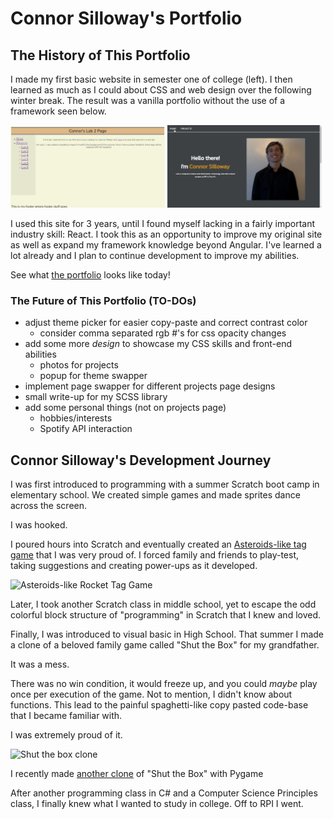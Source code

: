 # Connor Silloway's Portfolio
## The History of This Portfolio
I made my first basic website in semester one of college (left). I then learned as much as I could about CSS and web design over the following winter break. The result was a vanilla portfolio without the use of a framework seen below.
<p float="left">
  <img src="https://github.com/Cosillow/Personal-Website/blob/master/vite-personal-website/public/iit-labs.png?raw=true" width="49%" />
  <img src="https://github.com/Cosillow/Personal-Website/blob/master/vite-personal-website/public/old-portfolio.gif?raw=true" width="49%" /> 
</p>

I used this site for 3 years, until I found myself lacking in a fairly important industry skill: React. I took this as an opportunity to improve my original site as well as expand my framework knowledge beyond Angular. I've learned a lot already and I plan to continue development to improve my abilities.

See what [the portfolio](https://connor-silloway-portfolio.netlify.app/) looks like today!

### The Future of This Portfolio (TO-DOs)
- adjust theme picker for easier copy-paste and correct contrast color
	- consider comma separated rgb #'s for css opacity changes
- add some more _design_ to showcase my CSS skills and front-end abilities
	- photos for projects
	- popup for theme swapper
- implement page swapper for different projects page designs
- small write-up for my SCSS library
- add some personal things (not on projects page)
	- hobbies/interests
	- Spotify API interaction
## Connor Silloway's Development Journey
I was first introduced to programming with a summer Scratch boot camp in elementary school. We created simple games and made sprites dance across the screen.

I was hooked.

I poured hours into Scratch and eventually created an [Asteroids-like tag game](https://scratch.mit.edu/projects/92771985) that I was very proud of. I forced family and friends to play-test, taking suggestions and creating power-ups as it developed.

![Asteroids-like Rocket Tag Game](https://github.com/Cosillow/Personal-Website/blob/master/vite-personal-website/public/scratch-rockets.gif?raw=true)

Later, I took another Scratch class in middle school, yet to escape the odd colorful block structure of "programming" in Scratch that I knew and loved.

Finally, I was introduced to visual basic in High School. That summer I made a clone of a beloved family game called "Shut the Box" for my grandfather.

It was a mess.

There was no win condition, it would freeze up, and you could _maybe_ play once per execution of the game. Not to mention, I didn't know about functions. This lead to the painful spaghetti-like copy pasted code-base that I became familiar with.

I was extremely proud of it.

![Shut the box clone]()

I recently made [another clone](https://github.com/Cosillow/Shut-the-box) of "Shut the Box" with Pygame

After another programming class in C# and a Computer Science Principles class, I finally knew what I wanted to study in college. Off to RPI I went.
